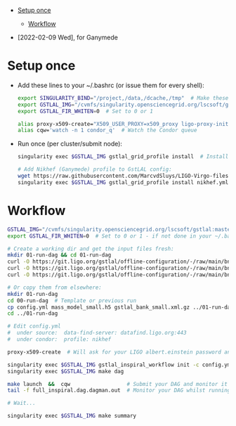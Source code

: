 - [Setup once](#org6313359)
  - [Workflow](#orgb52594b)

-   <span class="timestamp-wrapper"><span class="timestamp">[2022-02-09 Wed]</span></span>, for Ganymede


<a id="org6313359"></a>

# Setup once

-   Add these lines to your ~/.bashrc (or issue them for every shell):
    
    ```bash
    export SINGULARITY_BIND="/project,/data,/dcache,/tmp"  # Make these shares available in the Singularity containers
    export GSTLAL_IMG="/cvmfs/singularity.opensciencegrid.org/lscsoft/gstlal:master"     # Or one of the alternatives
    export GSTLAL_FIR_WHITEN=0  # Set to 0 or 1
    
    alias proxy-x509-create="X509_USER_PROXY=x509_proxy ligo-proxy-init -p <albert.einstein>"  # Replace <albert.einstein> with your user name
    alias cqw='watch -n 1 condor_q'  # Watch the Condor queue
    ```

-   Run once (per cluster/submit node):
    
    ```bash
    singularity exec $GSTLAL_IMG gstlal_grid_profile install  # Install profiles, once per cluster/submit node account
    
    # Add Nikhef (Ganymede) profile to GstLAL config:
    wget https://raw.githubusercontent.com/MarcvdSluys/LIGO-Virgo-files/master/GstLAL/config/nikhef.yml
    singularity exec $GSTLAL_IMG gstlal_grid_profile install nikhef.yml
    ```


<a id="orgb52594b"></a>

# Workflow

```bash
GSTLAL_IMG="/cvmfs/singularity.opensciencegrid.org/lscsoft/gstlal:master"     # Or one of the alternatives, if not set in your ~/.bashrc
export GSTLAL_FIR_WHITEN=0  # Set to 0 or 1 - if not done in your ~/.bashrc

# Create a working dir and get the input files fresh:
mkdir 01-run-dag && cd 01-run-dag
curl -O https://git.ligo.org/gstlal/offline-configuration/-/raw/main/bns-small/config.yml
curl -O https://git.ligo.org/gstlal/offline-configuration/-/raw/main/bns-small/mass_model/mass_model_small.h5
curl -O https://git.ligo.org/gstlal/offline-configuration/-/raw/main/bns-small/bank/gstlal_bank_small.xml.gz

# Or copy them from elsewhere:
mkdir 01-run-dag
cd 00-run-dag  # Template or previous run
cp config.yml mass_model_small.h5 gstlal_bank_small.xml.gz ../01-run-dag
cd ../01-run-dag

# Edit config.yml
#  under source:  data-find-server: datafind.ligo.org:443
#  under condor:  profile: nikhef

proxy-x509-create  # Will ask for your LIGO albert.einstein password and create x509_proxy (using the alias)

singularity exec $GSTLAL_IMG gstlal_inspiral_workflow init -c config.yml  # Create Makefile
singularity exec $GSTLAL_IMG make dag                                     # Create the DAG

make launch  &&  cqw                  # Submit your DAG and monitor it using the alias
tail -f full_inspiral.dag.dagman.out  # Monitor your DAG whilst running

# Wait...

singularity exec $GSTLAL_IMG make summary
```
